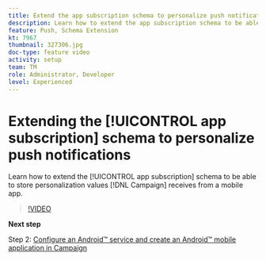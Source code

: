 ```yaml
---
title: Extend the app subscription schema to personalize push notifications
description: Learn how to extend the app subscription schema to be able to store personalization values Campaign receives from a mobile app.
feature: Push, Schema Extension
kt: 7967
thumbnail: 327306.jpg
doc-type: feature video
activity: setup
team: TM
role: Administrator, Developer
level: Experienced
---
```


# Extending the [!UICONTROL app subscription] schema to personalize push notifications

Learn how to extend the [!UICONTROL app subscription] schema to be able to store personalization values [!DNL Campaign] receives from a mobile app.

>[!VIDEO](https://video.tv.adobe.com/v/327306?quality=12)

**Next step**

Step 2: [Configure an Android™ service and create an Android™ mobile application in Campaign](/help/tutorial-get-started-with-push-notifications-for-android/configure-an-android-service-in-campaign.md)
